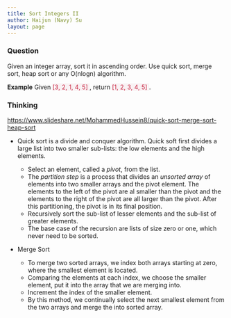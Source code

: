 ```yaml
---
title: Sort Integers II
author: Haijun (Navy) Su
layout: page
---
```

### Question
Given an integer array, sort it in ascending order. Use quick sort, merge sort, heap sort or any O(nlogn) algorithm.

**Example**
Given <font style="color: #C72541; background: #F9F2F4;">[3, 2, 1, 4, 5] </font>, return <font style="color: #C72541; background: #F9F2F4;">[1, 2, 3, 4, 5] </font>.

### Thinking
<https://www.slideshare.net/MohammedHussein8/quick-sort-merge-sort-heap-sort>
* Quick sort is a divide and conquer algorithm. Quick soft first divides a large list into two smaller sub-lists: the low elements and the high elements.
  * Select an element, called a *pivot*, from the list.
  * The *partition step* is a process that divides an *unsorted array* of elements into two smaller arrays and the pivot element. The elements to the left of the pivot are al smaller than the pivot and the elements to the right of the pivot are all larger than the pivot. After this partitioning, the pivot is in its final position.
  * Recursively sort the sub-list of lesser elements and the sub-list of greater elements.
  * The base case of the recursion are lists of size zero or one, which never need to be sorted.

* Merge Sort
  * To merge two sorted arrays, we index both arrays starting at zero, where the smallest element is located.
  * Comparing the elements at each index, we choose the smaller element, put it into the array that we are merging into.
  * Increment the index of the smaller element.
  * By this method, we continually select the next smallest element from the two arrays and merge the into sorted array.


